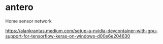 # antero

Home sensor network


https://alankrantas.medium.com/setup-a-nvidia-devcontainer-with-gpu-support-for-tensorflow-keras-on-windows-d00e6e204630